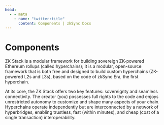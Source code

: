 ```yaml
---
head:
  - - meta
    - name: "twitter:title"
      content: Components | zkSync Docs
---
```


# Components

ZK Stack is a modular framework for building sovereign ZK-powered Ethereum rollups (called hyperchains); it is a modular, open-source framework that is both free and designed to build custom hyperchains (ZK-powered L2s and L3s), based on the code of zkSync Era, the first hyperchain.

At its core, the ZK Stack offers two key features: sovereignty and seamless connectivity. The creator (you) possesses full rights to the code and enjoys unrestricted autonomy to customize and shape many aspects of your chain. Hyperchains operate independently but are interconnected by a network of hyperbridges, enabling trustless, fast (within minutes), and cheap (cost of a single transaction) interoperability.
